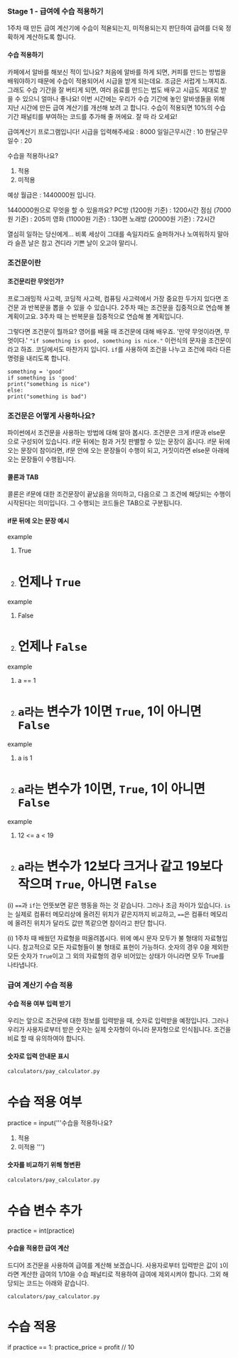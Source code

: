 ### Stage 1 - 급여에 수습 적용하기

1주차 때 만든 급여 계산기에 수습이 적욛되는지, 미적용되는지 판단하여 급여를 더욱 정확하게 계산하도록 합니다.

#### 수습 적용하기

카페에서 알바를 해보신 적이 있나요? 처음에 알바를 하게 되면, 커피를 만드는 방법을 배워야하기
때문에 수습이 적용되어서 시급을 받게 되는데요. 조금은 서럽게 느껴지죠. 그래도 수습 기간을 잘
버티게 되면, 여러 음료를 만드는 법도 배우고 시급도 제대로 받을 수 있으니 얼마나 좋나요! 이번
시간에는 우리가 수습 기간에 놓인 알바생들을 위해 지난 시간에 만든 급여 계산기를 개선해 보려
고 합니다. 수습이 적용되면 10%의 수습 기간 패널티를 부여하는 코드를 추가해 줄 꺼에요. 잘 따
라 오세요!

급여계산기 프로그램입니다!
시급을 입력해주세요 : 8000
일일근무시간 : 10
한달근무일수 : 20

수습을 적용하나요?

1. 적용
2. 미적용

예상 월급은 : 1440000원 입니다.

1440000원으로 무엇을 할 수 있을까요?
PC방 (1200원 기준) : 1200시간
점심 (7000원 기준) : 205끼
영화 (11000원 기준) : 130편
노래방 (20000원 기준) : 72시간

열심히 일하는 당신에게...
비록 세상이 그대를 속일지라도
슬퍼하거나 노여워하지 말아라
슬픈 날은 참고 견디라
기쁜 날이 오고야 말리니.

### 조건문이란

#### 조건문리란 무엇인가?

프로그래밍적 사고력, 코딩적 사고력, 컴퓨팅 사고력에서 가장 중요한 두가지 있다면 조건문
과 반복문을 뽑을 수 있을 수 있습니다. 2주차 때는 조건문을 집중적으로 연습해 볼 계획이고요. 3주차 때
는 반복문을 집중적으로 연습해 볼 계획입니다.

그렇다면 조건문이 뭘까요? 영어를 배울 때 조건문에 대해 배우죠. '만약 무엇이라면, 무엇이다.' `"if something is good, something is nice."` 이런식의 문자을 조건문이라고 하죠. 코딩에서도 마찬가지 입니다. `if`를 사용하여 조건을 나누고 조건에 따라 다른 명령을 내리도록 합니다.

```
something = 'good'
if something is 'good'
print("something is nice")
else:
print("something is bad")
```

### 조건문은 어떻게 사용하나요?

파이썬에서 조건문을 사용하는 방법에 대해 알아 봅시다.
조건문은 크게 if문과 else문으로 구성되어 있습니다. if문 뒤에는 참과 거짓 판별할 수 있는 문장이 옵니다. if문 뒤에 오는 문장이 참이라면, if문 안에 오는 문장들이 수행이 되고, 거짓이라면 else문 아래에 오는 문장들이 수행됩니다.

#### 콜론과 TAB

콜론은 if문에 대한 조건문장이 끝났음을 의미하고, 다음으로 그 조건에 해당되는 수행이 시작된다는 의미입니다. 그 수행되는 코드들은 TAB으로 구분됩니다.

#### if문 뒤에 오는 문장 예시

example

1. True
2. # 언제나 `True`

example

1. False
2. # 언제나 `False`

example

1. a == 1
2. # `a라는` 변수가 1이면 `True`, 1이 아니면 `False`

example

1. a is 1
2. # `a라는` 변수가 1이면, `True`, 1이 아니면 `False`

example

1. 12 <= a < 19
2. # `a라는` 변수가 12보다 크거나 같고 19보다 작으며 `True`, 아니면 `False`

(i) `==`과 `if`는 언뜻보면 같은 행동을 하는 것 같습니다. 그러나 조금 차이가 있습니다.
`is`는 실제로 컴퓨터 메모리상에 올려진 위치가 같은지까지 비교하고, `==`은 컴퓨터
메모리에 올려진 위치가 달라도 값만 똑같으면 참이라고 판단 합니다.

(i) 1주차 때 배웠던 자료형을 떠올려봅시다. 위에 예시 문자 모두가 불 형태의 자료형입니다.
참고적으로 모든 자료형들이 불 형태로 표현이 가능하다. 숫자의 경우 0을 제외한
모든 숫자가 `True`이고 그 외의 자료형의 경우 비어있는 상태가 아니라면 모두 True를 나타냅니다.

### 급여 계산기 수습 적용

#### 수습 적용 여부 입력 받기

우리는 앞으로 조건문에 대한 정보를 입력받을 때, 숫자로 입력받을 예정입니다. 그러나 우리가
사용자로부터 받은 숫자는 실제 숫자형이 아니라 문자형으로 인식됩니다. 조건을 비료 할 때
유의하여야 합니다.

#### 숫자로 입력 안내문 표시

`calculators/pay_calculator.py`

# 수습 적용 여부

practice = input('''수습을 적용하나요?

1. 적용
2. 미적용
   ''')

#### 숫자를 비교하기 위해 형변환

`calculators/pay_calculator.py`

# 수습 변수 추가

practice = int(practice)

#### 수습을 적용한 급여 계산

드디어 조건문을 사용하여 급여를 계산해 보겠습니다. 사용자로부터 입력받은 값이 `1`이라면 계산한
급여의 1/10을 수습 패널티로 적용하여 급여에 제외시켜야 합니다. 그외 해당되는 코드는 아래와 같습니다.

`calculators/pay_calculator.py`

# 수습 적용

if practice == 1:
practice_price = profit // 10
